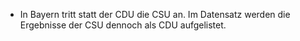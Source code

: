  - In Bayern tritt statt der CDU die CSU an. Im Datensatz werden die Ergebnisse der CSU dennoch als CDU aufgelistet. 